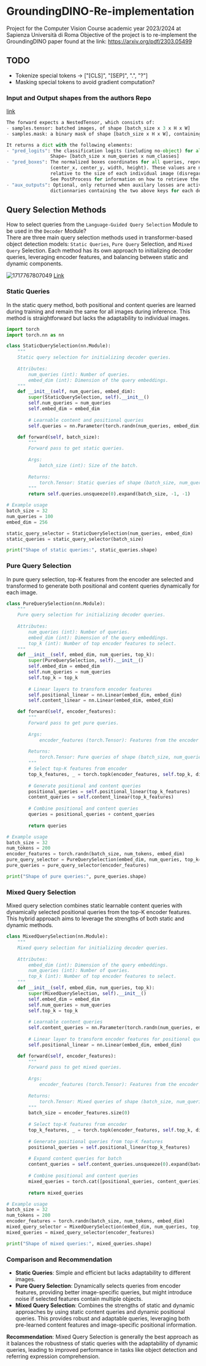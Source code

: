 # GroundingDINO-Re-implementation

Project for the Computer Vision Course academic year 2023/2024 at Sapienza Università di Roma
Objective of the project is to re-implement the GroundingDINO paper found at the link: https://arxiv.org/pdf/2303.05499

## TODO

- Tokenize special tokens -> ["[CLS]", "[SEP]", ".", "?"]
- Masking special tokens to avoid gradient computation?

### Input and Output shapes from the authors Repo

[link](https://github.com/IDEA-Research/GroundingDINO/blob/main/groundingdino/models/GroundingDINO/groundingdino.py)

```python
The forward expects a NestedTensor, which consists of:
- samples.tensor: batched images, of shape [batch_size x 3 x H x W]
- samples.mask: a binary mask of shape [batch_size x H x W], containing 1 on padded pixels

It returns a dict with the following elements:
- "pred_logits": the classification logits (including no-object) for all queries.
                Shape= [batch_size x num_queries x num_classes]
- "pred_boxes": The normalized boxes coordinates for all queries, represented as
                (center_x, center_y, width, height). These values are normalized in [0, 1],
                relative to the size of each individual image (disregarding possible padding).
                See PostProcess for information on how to retrieve the unnormalized bounding box.
- "aux_outputs": Optional, only returned when auxilary losses are activated. It is a list of
                dictionnaries containing the two above keys for each decoder layer.
```

## Query Selection Methods

How to select queries from the `Language-Guided Query Selection` Module to be used in the `Decoder` Module?  
There are three main query selection methods used in transformer-based object detection models: `Static Queries`, `Pure Query` Selection, and `Mixed Query` Selection. Each method has its own approach to initializing decoder queries, leveraging encoder features, and balancing between static and dynamic components.

![1717767807049](image/query-selection-methods.png)
[Link](https://www.google.com/url?q=https%3A%2F%2Fmedium.com%2F%40gagatsis94%2Fdino-detr-with-improved-denoising-anchor-boxes-for-end-to-end-object-detection-4f32b9389baa%23%3A%7E%3Atext%3Dthe%2520matching%2520part.-%2CMixed%2520query%2520selection%2C-Figure%2520adapted%2520from)

### Static Queries

In the static query method, both positional and content queries are learned during training and remain the same for all images during inference. This method is straightforward but lacks the adaptability to individual images.

```python
import torch
import torch.nn as nn

class StaticQuerySelection(nn.Module):
    """
    Static query selection for initializing decoder queries.
    
    Attributes:
        num_queries (int): Number of queries.
        embed_dim (int): Dimension of the query embeddings.
    """
    def __init__(self, num_queries, embed_dim):
        super(StaticQuerySelection, self).__init__()
        self.num_queries = num_queries
        self.embed_dim = embed_dim
        
        # Learnable content and positional queries
        self.queries = nn.Parameter(torch.randn(num_queries, embed_dim))

    def forward(self, batch_size):
        """
        Forward pass to get static queries.
        
        Args:
            batch_size (int): Size of the batch.
        
        Returns:
            torch.Tensor: Static queries of shape (batch_size, num_queries, embed_dim)
        """
        return self.queries.unsqueeze(0).expand(batch_size, -1, -1)

# Example usage
batch_size = 32
num_queries = 100
embed_dim = 256

static_query_selector = StaticQuerySelection(num_queries, embed_dim)
static_queries = static_query_selector(batch_size)

print("Shape of static queries:", static_queries.shape)
```

### Pure Query Selection

In pure query selection, top-K features from the encoder are selected and transformed to generate both positional and content queries dynamically for each image.

```python
class PureQuerySelection(nn.Module):
    """
    Pure query selection for initializing decoder queries.
    
    Attributes:
        num_queries (int): Number of queries.
        embed_dim (int): Dimension of the query embeddings.
        top_k (int): Number of top encoder features to select.
    """
    def __init__(self, embed_dim, num_queries, top_k):
        super(PureQuerySelection, self).__init__()
        self.embed_dim = embed_dim
        self.num_queries = num_queries
        self.top_k = top_k
        
        # Linear layers to transform encoder features
        self.positional_linear = nn.Linear(embed_dim, embed_dim)
        self.content_linear = nn.Linear(embed_dim, embed_dim)

    def forward(self, encoder_features):
        """
        Forward pass to get pure queries.
        
        Args:
            encoder_features (torch.Tensor): Features from the encoder of shape (batch_size, num_tokens, embed_dim)
        
        Returns:
            torch.Tensor: Pure queries of shape (batch_size, num_queries, embed_dim)
        """
        # Select top-K features from encoder
        top_k_features, _ = torch.topk(encoder_features, self.top_k, dim=1)
        
        # Generate positional and content queries
        positional_queries = self.positional_linear(top_k_features)
        content_queries = self.content_linear(top_k_features)
        
        # Combine positional and content queries
        queries = positional_queries + content_queries
        
        return queries

# Example usage
batch_size = 32
num_tokens = 200
encoder_features = torch.randn(batch_size, num_tokens, embed_dim)
pure_query_selector = PureQuerySelection(embed_dim, num_queries, top_k=10)
pure_queries = pure_query_selector(encoder_features)

print("Shape of pure queries:", pure_queries.shape)
```

### Mixed Query Selection

Mixed query selection combines static learnable content queries with dynamically selected positional queries from the top-K encoder features. This hybrid approach aims to leverage the strengths of both static and dynamic methods.

```python
class MixedQuerySelection(nn.Module):
    """
    Mixed query selection for initializing decoder queries.
    
    Attributes:
        embed_dim (int): Dimension of the query embeddings.
        num_queries (int): Number of queries.
        top_k (int): Number of top encoder features to select.
    """
    def __init__(self, embed_dim, num_queries, top_k):
        super(MixedQuerySelection, self).__init__()
        self.embed_dim = embed_dim
        self.num_queries = num_queries
        self.top_k = top_k
        
        # Learnable content queries
        self.content_queries = nn.Parameter(torch.randn(num_queries, embed_dim))
        
        # Linear layer to transform encoder features for positional queries
        self.positional_linear = nn.Linear(embed_dim, embed_dim)

    def forward(self, encoder_features):
        """
        Forward pass to get mixed queries.
        
        Args:
            encoder_features (torch.Tensor): Features from the encoder of shape (batch_size, num_tokens, embed_dim)
        
        Returns:
            torch.Tensor: Mixed queries of shape (batch_size, num_queries, embed_dim)
        """
        batch_size = encoder_features.size(0)
        
        # Select top-K features from encoder
        top_k_features, _ = torch.topk(encoder_features, self.top_k, dim=1)
        
        # Generate positional queries from top-K features
        positional_queries = self.positional_linear(top_k_features)
        
        # Expand content queries for batch
        content_queries = self.content_queries.unsqueeze(0).expand(batch_size, -1, -1)
        
        # Combine positional and content queries
        mixed_queries = torch.cat([positional_queries, content_queries], dim=1)
        
        return mixed_queries

# Example usage
batch_size = 32
num_tokens = 200
encoder_features = torch.randn(batch_size, num_tokens, embed_dim)
mixed_query_selector = MixedQuerySelection(embed_dim, num_queries, top_k=10)
mixed_queries = mixed_query_selector(encoder_features)

print("Shape of mixed queries:", mixed_queries.shape)
```

### Comparison and Recommendation

- **Static Queries**: Simple and efficient but lacks adaptability to different images.
- **Pure Query Selection**: Dynamically selects queries from encoder features, providing better image-specific queries, but might introduce noise if selected features contain multiple objects.
- **Mixed Query Selection**: Combines the strengths of static and dynamic approaches by using static content queries and dynamic positional queries. This provides robust and adaptable queries, leveraging both pre-learned content features and image-specific positional information.

**Recommendation**: Mixed Query Selection is generally the best approach as it balances the robustness of static queries with the adaptability of dynamic queries, leading to improved performance in tasks like object detection and referring expression comprehension.


